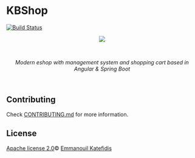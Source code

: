 # KBShop
[![Build Status](https://travis-ci.com/man0s/KBShop.svg?branch=master)](https://travis-ci.com/man0s/KBShop)
<p align="center">
   <img src="https://i.imgur.com/URuzMOl.jpg">
</p>
<br>
<i>
<p align="center">
  Modern eshop with management system and shopping cart based in Angular & Spring Boot
</p>
</i>
<br>

## Contributing

Check [CONTRIBUTING.md](CONTRIBUTING.md) for more information.

## License

[Apache license 2.0](LICENSE)© <a href="https://github.com/man0s">Emmanouil Katefidis</a>
